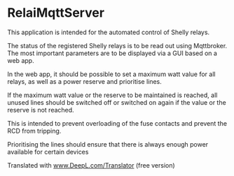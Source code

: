 # RelaiMqttServer 

This application is intended for the automated control of Shelly relays.

The status of the registered Shelly relays is to be read out using Mqttbroker. The most important parameters are to be displayed via a GUI based on a web app.

In the web app, it should be possible to set a maximum watt value for all relays, as well as a power reserve and prioritise lines. 

If the maximum watt value or the reserve to be maintained is reached, all unused lines should be switched off or switched on again if the value or the reserve is not reached.

This is intended to prevent overloading of the fuse contacts and prevent the RCD from tripping. 

Prioritising the lines should ensure that there is always enough power available for certain devices

Translated with www.DeepL.com/Translator (free version)
 
